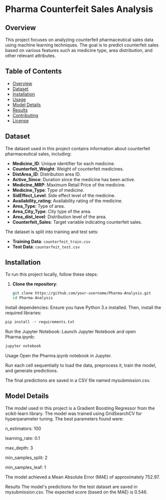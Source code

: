 # Pharma Counterfeit Sales Analysis

## Overview
This project focuses on analyzing counterfeit pharmaceutical sales data using machine learning techniques. The goal is to predict counterfeit sales based on various features such as medicine type, area distribution, and other relevant attributes.

## Table of Contents
- [Overview](#overview)
- [Dataset](#dataset)
- [Installation](#installation)
- [Usage](#usage)
- [Model Details](#model-details)
- [Results](#results)
- [Contributing](#contributing)
- [License](#license)

## Dataset
The dataset used in this project contains information about counterfeit pharmaceutical sales, including:
- **Medicine_ID**: Unique identifier for each medicine.
- **Counterfeit_Weight**: Weight of counterfeit medicines.
- **DistArea_ID**: Distribution area ID.
- **Active_Since**: Duration since the medicine has been active.
- **Medicine_MRP**: Maximum Retail Price of the medicine.
- **Medicine_Type**: Type of medicine.
- **SidEffect_Level**: Side effect level of the medicine.
- **Availability_rating**: Availability rating of the medicine.
- **Area_Type**: Type of area.
- **Area_City_Type**: City type of the area.
- **Area_dist_level**: Distribution level of the area.
- **Counterfeit_Sales**: Target variable indicating counterfeit sales.

The dataset is split into training and test sets:
- **Training Data**: `counterfeit_train.csv`
- **Test Data**: `counterfeit_test.csv`

## Installation
To run this project locally, follow these steps:

1. **Clone the repository**:
   ```bash
   git clone https://github.com/your-username/Pharma-Analysis.git
   cd Pharma-Analysis
    ```
Install dependencies:
Ensure you have Python 3.x installed. Then, install the required libraries:

 ```bash
pip install -r requirements.txt
 ```

Run the Jupyter Notebook:
Launch Jupyter Notebook and open Pharma.ipynb:

 ```bash
jupyter notebook
 ```
Usage
Open the Pharma.ipynb notebook in Jupyter.

Run each cell sequentially to load the data, preprocess it, train the model, and generate predictions.

The final predictions are saved in a CSV file named mysubmission.csv.

## Model Details
The model used in this project is a Gradient Boosting Regressor from the scikit-learn library. The model was trained using GridSearchCV for hyperparameter tuning. The best parameters found were:

n_estimators: 100

learning_rate: 0.1

max_depth: 3

min_samples_split: 2

min_samples_leaf: 1

The model achieved a Mean Absolute Error (MAE) of approximately 752.97.

Results
The model's predictions for the test dataset are saved in mysubmission.csv. The expected score (based on the MAE) is 0.546.
